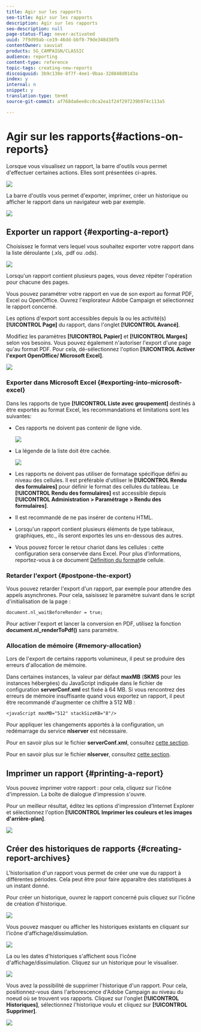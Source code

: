```yaml
---
title: Agir sur les rapports
seo-title: Agir sur les rapports
description: Agir sur les rapports
seo-description: null
page-status-flag: never-activated
uuid: 7f9d99ab-ce19-46dd-bbf0-79de348d38fb
contentOwner: sauviat
products: SG_CAMPAIGN/CLASSIC
audience: reporting
content-type: reference
topic-tags: creating-new-reports
discoiquuid: 3b9c138e-8f7f-4ee1-9baa-328848d01d3a
index: y
internal: n
snippet: y
translation-type: tm+mt
source-git-commit: af768da6ee8cc0ca2ea1f24f297239b974c113a5

---
```



# Agir sur les rapports{#actions-on-reports}

Lorsque vous visualisez un rapport, la barre d&#39;outils vous permet d&#39;effectuer certaines actions. Elles sont présentées ci-après.

![](assets/s_ncs_advuser_report_wizard_2.png)

La barre d&#39;outils vous permet d&#39;exporter, imprimer, créer un historique ou afficher le rapport dans un navigateur web par exemple.

![](assets/s_ncs_advuser_report_wizard_04.png)

## Exporter un rapport {#exporting-a-report}

Choisissez le format vers lequel vous souhaitez exporter votre rapport dans la liste déroulante (.xls, .pdf ou .ods).

![](assets/s_ncs_advuser_report_wizard_06.png)

Lorsqu&#39;un rapport contient plusieurs pages, vous devez répéter l&#39;opération pour chacune des pages.

Vous pouvez paramétrer votre rapport en vue de son export au format PDF, Excel ou OpenOffice. Ouvrez l&#39;explorateur Adobe Campaign et sélectionnez le rapport concerné.

Les options d&#39;export sont accessibles depuis la ou les activité(s) **[!UICONTROL Page]** du rapport, dans l&#39;onglet **[!UICONTROL Avancé]**.

Modifiez les paramètres **[!UICONTROL Papier]** et **[!UICONTROL Marges]** selon vos besoins. Vous pouvez également n&#39;autoriser l&#39;export d&#39;une page qu&#39;au format PDF. Pour cela, dé-sélectionnez l&#39;option **[!UICONTROL Activer l&#39;export OpenOffice/ Microsoft Excel]**.

![](assets/s_ncs_advuser_report_wizard_021.png)

### Exporter dans Microsoft Excel {#exporting-into-microsoft-excel}

Dans les rapports de type **[!UICONTROL Liste avec groupement]** destinés à être exportés au format Excel, les recommandations et limitations sont les suivantes:

* Ces rapports ne doivent pas contenir de ligne vide.

   ![](assets/export_limitations_remove_empty_line.png)

* La légende de la liste doit être cachée.

   ![](assets/export_limitations_hide_label.png)

* Les rapports ne doivent pas utiliser de formatage spécifique défini au niveau des cellules. Il est préférable d&#39;utiliser le **[!UICONTROL Rendu des formulaires]** pour définir le format des cellules du tableau. Le **[!UICONTROL Rendu des formulaires]** est accessible depuis **[!UICONTROL Administration > Paramétrage > Rendu des formulaires]**.
* Il est recommandé de ne pas insérer de contenu HTML.
* Lorsqu&#39;un rapport contient plusieurs éléments de type tableaux, graphiques, etc., ils seront exportés les uns en-dessous des autres.
* Vous pouvez forcer le retour chariot dans les cellules : cette configuration sera conservée dans Excel. Pour plus d’informations, reportez-vous à ce document [Définition du format](../../reporting/using/creating-a-table.md#defining-cell-format)de cellule.

### Retarder l&#39;export {#postpone-the-export}

Vous pouvez retarder l&#39;export d&#39;un rapport, par exemple pour attendre des appels asynchrones. Pour cela, saisissez le paramètre suivant dans le script d&#39;initialisation de la page :

```
document.nl_waitBeforeRender = true;
```

Pour activer l&#39;export et lancer la conversion en PDF, utilisez la fonction **document.nl_renderToPdf()** sans paramètre.

### Allocation de mémoire {#memory-allocation}

Lors de l&#39;export de certains rapports volumineux, il peut se produire des erreurs d&#39;allocation de mémoire.

Dans certaines instances, la valeur par défaut **maxMB** (**SKMS** pour les instances hébergées) du JavaScript indiquée dans le fichier de configuration **serverConf.xml** est fixée à 64 MB. Si vous rencontrez des erreurs de mémoire insuffisante quand vous exportez un rapport, il peut être recommandé d&#39;augmenter ce chiffre à 512 MB :

```
<javaScript maxMB="512" stackSizeKB="8"/>
```

Pour appliquer les changements apportés à la configuration, un redémarrage du service **nlserver** est nécessaire.

Pour en savoir plus sur le fichier **serverConf.xml**, consultez [cette section](../../production/using/configuration-principle.md).

Pour en savoir plus sur le fichier **nlserver**, consultez [cette section](../../production/using/administration.md).

## Imprimer un rapport {#printing-a-report}

Vous pouvez imprimer votre rapport : pour cela, cliquez sur l&#39;icône d&#39;impression. La boîte de dialogue d&#39;impression s&#39;ouvre.

Pour un meilleur résultat, éditez les options d&#39;impression d&#39;Internet Explorer et sélectionnez l&#39;option **[!UICONTROL Imprimer les couleurs et les images d&#39;arrière-plan]**.

![](assets/s_ncs_advuser_report_print_options.png)

## Créer des historiques de rapports {#creating-report-archives}

L&#39;historisation d&#39;un rapport vous permet de créer une vue du rapport à différentes périodes. Cela peut être pour faire apparaître des statistiques à un instant donné.

Pour créer un historique, ouvrez le rapport concerné puis cliquez sur l&#39;icône de création d&#39;historique.

![](assets/s_ncs_advuser_report_wizard_07.png)

Vous pouvez masquer ou afficher les historiques existants en cliquant sur l&#39;icône d&#39;affichage/dissimulation.

![](assets/s_ncs_advuser_report_history_06.png)

La ou les dates d&#39;historiques s&#39;affichent sous l&#39;icône d&#39;affichage/dissimulation. Cliquez sur un historique pour le visualiser.

![](assets/s_ncs_advuser_report_history_04.png)

Vous avez la possibilité de supprimer l&#39;historique d&#39;un rapport. Pour cela, positionnez-vous dans l&#39;arborescence d&#39;Adobe Campaign au niveau du noeud où se trouvent vos rapports. Cliquez sur l&#39;onglet **[!UICONTROL Historiques]**, sélectionnez l&#39;historique voulu et cliquez sur **[!UICONTROL Supprimer]**.

![](assets/s_ncs_advuser_report_history_01.png)

